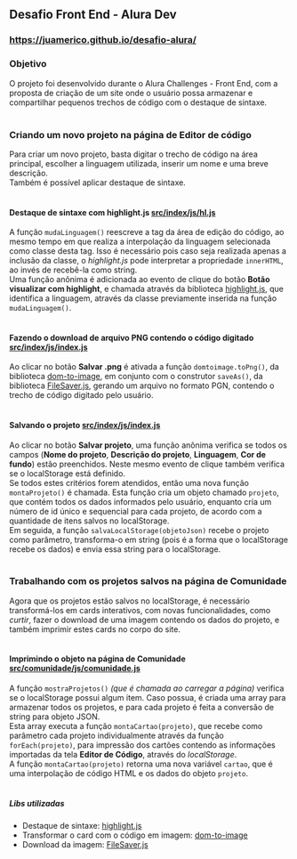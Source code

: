 ## Desafio Front End - Alura Dev
### https://juamerico.github.io/desafio-alura/

### Objetivo
O projeto foi desenvolvido durante o Alura Challenges - Front End, com a proposta de criação de um site onde o usuário possa armazenar e compartilhar pequenos trechos de código com o destaque de sintaxe.</br></br>

### Criando um novo projeto na página de Editor de código
Para criar um novo projeto, basta digitar o trecho de código na área principal, escolher a linguagem utilizada, inserir um nome e uma breve descrição.\
Também é possível aplicar destaque de sintaxe.</br></br>

#### Destaque de sintaxe com highlight.js [src/index/js/hl.js](https://github.com/juamerico/desafio-alura/blob/main/src/index/js/hl.js)
A função `mudaLinguagem()` reescreve a tag da área de edição do código, ao mesmo tempo em que realiza a interpolação da linguagem selecionada como classe desta tag. Isso é necessário pois caso seja realizada apenas a inclusão da classe, o *highlight.js* pode interpretar a propriedade `innerHTML`, ao invés de recebê-la como string.\
Uma função anônima é adicionada ao evento de clique do botão **Botão visualizar com highlight**, e chamada através da biblioteca [highlight.js](https://highlightjs.org), que identifica a linguagem, através da classe previamente inserida na função `mudaLinguagem()`.</br></br>

#### Fazendo o download de arquivo PNG contendo o código digitado [src/index/js/index.js](https://github.com/juamerico/desafio-alura/blob/main/src/index/js/index.js)
Ao clicar no botão **Salvar .png** é ativada a função `domtoimage.toPng()`, da biblioteca [dom-to-image](https://github.com/tsayen/dom-to-image), em conjunto com o construtor `saveAs()`, da biblioteca [FileSaver.js](https://github.com/eligrey/FileSaver.js/), gerando um arquivo no formato PGN, contendo o trecho de código digitado pelo usuário.</br></br>

#### Salvando o projeto [src/index/js/index.js](https://github.com/juamerico/desafio-alura/blob/main/src/index/js/index.js)
Ao clicar no botão **Salvar projeto**, uma função anônima verifica se todos os campos (**Nome do projeto**, **Descrição do projeto**, **Linguagem**, **Cor de fundo**) estão preenchidos. Neste mesmo evento de clique também verifica se o localStorage está definido.\
Se todos estes critérios forem atendidos, então uma nova função `montaProjeto()` é chamada. Esta função cria um objeto chamado `projeto`, que contém todos os dados informados pelo usuário, enquanto cria um número de id único e sequencial para cada projeto, de acordo com a quantidade de itens salvos no localStorage.\
Em seguida, a função `salvaLocalStorage(objetoJson)` recebe o projeto como parâmetro, transforma-o em string (pois é a forma que o localStorage recebe os dados) e envia essa string para o localStorage.</br></br>

### Trabalhando com os projetos salvos na página de Comunidade
Agora que os projetos estão salvos no localStorage, é necessário transformá-los em cards interativos, com novas funcionalidades, como *curtir*, fazer o download de uma imagem contendo os dados do projeto, e também imprimir estes cards no corpo do site.</br></br>

#### Imprimindo o objeto na página de Comunidade [src/comunidade/js/comunidade.js](https://github.com/juamerico/desafio-alura/blob/main/src/comunidade/js/comunidade.js)
A função `mostraProjetos()` *(que é chamada ao carregar a página)*  verifica se o localStorage possui algum item. Caso possua, é criada uma array para armazenar todos os projetos, e para cada projeto é feita a conversão de string para objeto JSON.\
Esta array executa a função `montaCartao(projeto)`, que recebe como parâmetro cada projeto individualmente através da função `forEach(projeto)`, para impressão dos cartões contendo as informações importadas da tela **Editor de Código**, através do *localStorage*.\
A função `montaCartao(projeto)` retorna uma nova variável `cartao`, que é uma interpolação de código HTML e os dados do objeto `projeto`.</br></br>

##### Libs utilizadas
- Destaque de sintaxe: [highlight.js](https://github.com/highlightjs/highlight.js/)
- Transformar o card com o código em imagem: [dom-to-image](https://github.com/tsayen/dom-to-image)
- Download da imagem: [FileSaver.js](https://github.com/eligrey/FileSaver.js/)
